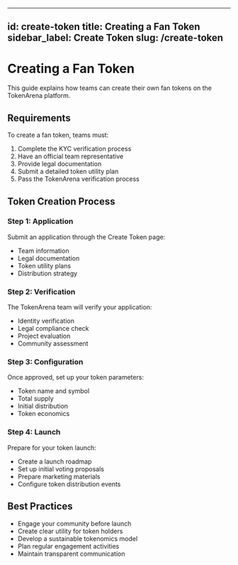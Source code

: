 
---
id: create-token
title: Creating a Fan Token
sidebar_label: Create Token
slug: /create-token
---

# Creating a Fan Token

This guide explains how teams can create their own fan tokens on the TokenArena platform.

## Requirements

To create a fan token, teams must:

1. Complete the KYC verification process
2. Have an official team representative
3. Provide legal documentation
4. Submit a detailed token utility plan
5. Pass the TokenArena verification process

## Token Creation Process

### Step 1: Application

Submit an application through the Create Token page:

- Team information
- Legal documentation
- Token utility plans
- Distribution strategy

### Step 2: Verification

The TokenArena team will verify your application:

- Identity verification
- Legal compliance check
- Project evaluation
- Community assessment

### Step 3: Configuration

Once approved, set up your token parameters:

- Token name and symbol
- Total supply
- Initial distribution
- Token economics

### Step 4: Launch

Prepare for your token launch:

- Create a launch roadmap
- Set up initial voting proposals
- Prepare marketing materials
- Configure token distribution events

## Best Practices

- Engage your community before launch
- Create clear utility for token holders
- Develop a sustainable tokenomics model
- Plan regular engagement activities
- Maintain transparent communication
